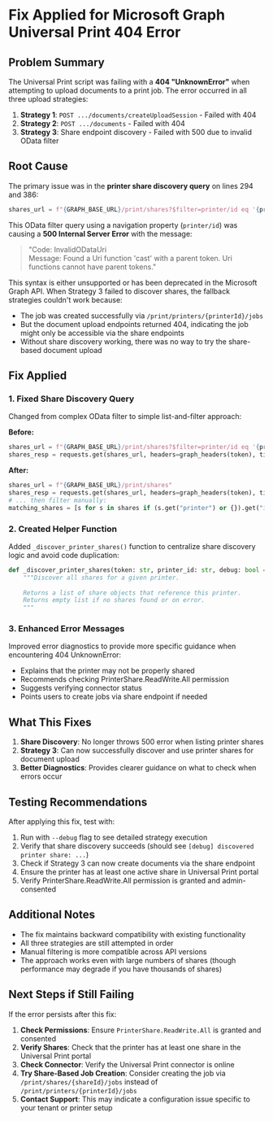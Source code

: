 # Fix Applied for Microsoft Graph Universal Print 404 Error

## Problem Summary

The Universal Print script was failing with a **404 "UnknownError"** when attempting to upload documents to a print job. The error occurred in all three upload strategies:

1. **Strategy 1**: `POST .../documents/createUploadSession` - Failed with 404
2. **Strategy 2**: `POST .../documents` - Failed with 404  
3. **Strategy 3**: Share endpoint discovery - Failed with 500 due to invalid OData filter

## Root Cause

The primary issue was in the **printer share discovery query** on lines 294 and 386:

```python
shares_url = f"{GRAPH_BASE_URL}/print/shares?$filter=printer/id eq '{printer_id}'"
```

This OData filter query using a navigation property (`printer/id`) was causing a **500 Internal Server Error** with the message:

> "Code: InvalidODataUri  
> Message: Found a Uri function 'cast' with a parent token. Uri functions cannot have parent tokens."

This syntax is either unsupported or has been deprecated in the Microsoft Graph API. When Strategy 3 failed to discover shares, the fallback strategies couldn't work because:

- The job was created successfully via `/print/printers/{printerId}/jobs`
- But the document upload endpoints returned 404, indicating the job might only be accessible via the share endpoints
- Without share discovery working, there was no way to try the share-based document upload

## Fix Applied

### 1. Fixed Share Discovery Query

Changed from complex OData filter to simple list-and-filter approach:

**Before:**
```python
shares_url = f"{GRAPH_BASE_URL}/print/shares?$filter=printer/id eq '{printer_id}'"
shares_resp = requests.get(shares_url, headers=graph_headers(token), timeout=30)
```

**After:**
```python
shares_url = f"{GRAPH_BASE_URL}/print/shares"
shares_resp = requests.get(shares_url, headers=graph_headers(token), timeout=30)
# ... then filter manually:
matching_shares = [s for s in shares if (s.get("printer") or {}).get("id") == printer_id]
```

### 2. Created Helper Function

Added `_discover_printer_shares()` function to centralize share discovery logic and avoid code duplication:

```python
def _discover_printer_shares(token: str, printer_id: str, debug: bool = False) -> List[Dict[str, Any]]:
    """Discover all shares for a given printer.
    
    Returns a list of share objects that reference this printer.
    Returns empty list if no shares found or on error.
    """
```

### 3. Enhanced Error Messages

Improved error diagnostics to provide more specific guidance when encountering 404 UnknownError:

- Explains that the printer may not be properly shared
- Recommends checking PrinterShare.ReadWrite.All permission
- Suggests verifying connector status
- Points users to create jobs via share endpoint if needed

## What This Fixes

1. **Share Discovery**: No longer throws 500 error when listing printer shares
2. **Strategy 3**: Can now successfully discover and use printer shares for document upload
3. **Better Diagnostics**: Provides clearer guidance on what to check when errors occur

## Testing Recommendations

After applying this fix, test with:

1. Run with `--debug` flag to see detailed strategy execution
2. Verify that share discovery succeeds (should see `[debug] discovered printer share: ...`)
3. Check if Strategy 3 can now create documents via the share endpoint
4. Ensure the printer has at least one active share in Universal Print portal
5. Verify PrinterShare.ReadWrite.All permission is granted and admin-consented

## Additional Notes

- The fix maintains backward compatibility with existing functionality
- All three strategies are still attempted in order
- Manual filtering is more compatible across API versions
- The approach works even with large numbers of shares (though performance may degrade if you have thousands of shares)

## Next Steps if Still Failing

If the error persists after this fix:

1. **Check Permissions**: Ensure `PrinterShare.ReadWrite.All` is granted and consented
2. **Verify Shares**: Check that the printer has at least one share in the Universal Print portal
3. **Check Connector**: Verify the Universal Print connector is online
4. **Try Share-Based Job Creation**: Consider creating the job via `/print/shares/{shareId}/jobs` instead of `/print/printers/{printerId}/jobs`
5. **Contact Support**: This may indicate a configuration issue specific to your tenant or printer setup
